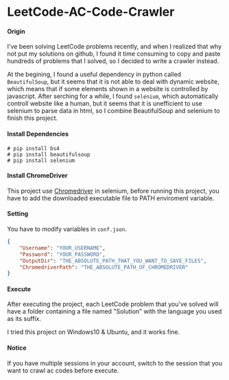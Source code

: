 # LeetCode-AC-Code-Crawler

#### Origin
I've been solving LeetCode problems recently, and when I realized that why not put my solutions on github, I found it time consuming to copy and paste hundreds of problems that I solved, so I decided to write a crawler instead.

At the begining, I found a useful dependency in python called ```BeautifulSoup```, but it seems that it is not able to deal with dynamic website, which means that if some elements shown in a website is controlled by javascript. After serching for a while, I found ```selenium```, which automatically controll website like a human, but it seems that it is unefficient to use selenium to parse data in html, so I combine BeautifulSoup and selenium to finish this project.

#### Install Dependencies
```
# pip install bs4
# pip install beautifulsoup
# pip install selenium 
```

#### Install ChromeDriver 
This project use [Chromedriver](http://chromedriver.chromium.org/) in selenium, before running this project, you have to add the downloaded executable file to PATH enviroment variable.

#### Setting
You have to modify variables in `conf.json`.
```json
{
    "Username": "YOUR_USERNAME",
    "Password": "YOUR_PASSWORD",
    "OutputDir": "THE_ABSOLUTE_PATH_THAT_YOU_WANT_TO_SAVE_FILES",
    "ChromedriverPath": "THE_ABSOLUTE_PATH_OF_CHROMEDRIVER"
}
```

#### Execute
After executing the project, each LeetCode problem that you've solved will have a folder containing a file named "Solution" with the language you used as its suffix. 

I tried this project on Windows10 & Ubuntu, and it works fine. 

#### Notice 
If you have multiple sessions in your account, switch to the session that you want to crawl ac codes before execute.
